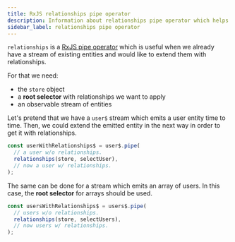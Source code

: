 ```yaml
---
title: RxJS relationships pipe operator
description: Information about relationships pipe operator which helps to extend entities with their relationships in observable data streams
sidebar_label: relationships pipe operator
---
```


`relationships` is a [RxJS pipe operator](https://rxjs-dev.firebaseapp.com/guide/operators) which is useful when we already have a stream of existing entities
and would like to extend them with relationships.

For that we need:

- the `store` object
- a **root selector** with relationships we want to apply
- an observable stream of entities

Let's pretend that we have a `user$` stream which emits a user entity time to time.
Then, we could extend the emitted entity in the next way in order to get it with relationships.

```ts
const userWithRelationships$ = user$.pipe(
  // a user w/o relationships.
  relationships(store, selectUser),
  // now a user w/ relationships.
);
```

The same can be done for a stream which emits an array of users.
In this case, the **root selector** for arrays should be used.

```ts
const usersWithRelationships$ = users$.pipe(
  // users w/o relationships.
  relationships(store, selectUsers),
  // now users w/ relationships.
);
```
